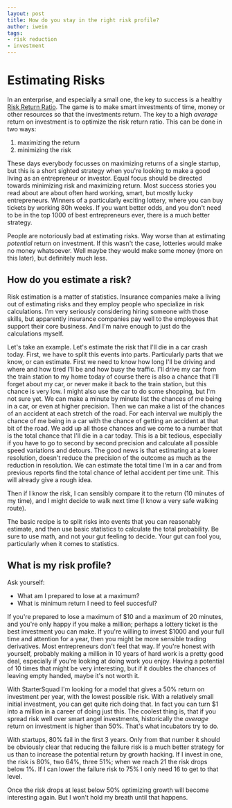 ```yaml
---
layout: post
title: How do you stay in the right risk profile?
author: iwein
tags:
- risk reduction
- investment
---
```


Estimating Risks
===============

In an enterprise, and especially a small one, the key to success is a healthy [Risk Return Ratio](). The game is to make smart investments of time, money or other resources so that the investments return. The key to a high *average* return on investment is to optimize the risk return ratio. This can be done in two ways:

1. maximizing the return
2. minimizing the risk

These days everybody focusses on maximizing returns of a single startup, but this is a short sighted strategy when
you're looking to make a good living as an entrepreneur or investor. Equal focus should be directed towards minimizing
 risk and maximizing return. Most success stories you read about are about often hard working, smart, but mostly
 lucky entrepreneurs. Winners of a particularly exciting lottery, where you can buy tickets by working 80h weeks. If
 you want better odds, and you don't need to be in the top 1000 of best entrepreneurs ever, there is a much better strategy.

People are notoriously bad at estimating risks. Way worse than at estimating *potential* return on investment. If this
wasn't the case, lotteries would make no money whatsoever. Well maybe they would make some money (more on this later),
but definitely much less.

How do you estimate a risk?
--------------------
Risk estimation is a matter of statistics. Insurance companies make a living out of estimating risks and they employ people who specialize in risk calculations. I'm very seriously considering hiring someone with those skills, but apparently insurance companies pay well to the employees that support their core business. And I'm naive enough to just do the calculations myself.

Let's take an example. Let's estimate the risk that I'll die in a car crash today. First, we have to split this events into parts. Particularly parts that we know, or can estimate. First we need to know how long I'll be driving and where and how tired I'll be and how busy the traffic. I'll drive my car from the train station to my home today of course there is also a chance that I'll forget about my car, or never make it back to the train station, but this chance is very low. I might also use the car to do some shopping, but I'm not sure yet. We can make a minute by minute list the chances of me being in a car, or even at higher precision. Then we can make a list of the chances of an accident at each stretch of the road. For each interval we multiply the chance of me being in a car with the chance of getting an accident at that bit of the road. We add up all those chances and we come to a number that is the total chance that I'll die in a car today. This is a bit tedious, especially if you have to go to second by second precision and calculate all possible speed variations and detours. The good news is that estimating at a lower resolution, doesn't reduce the precision of the outcome as much as the reduction in resolution. We can estimate the total time I'm in a car and from previous reports find the total chance of lethal accident per time unit. This will already give a rough idea.

Then if I know the risk, I can sensibly compare it to the return (10 minutes of my time), and I might decide to walk next time (I know a very safe walking route).

The basic recipe is to split risks into events that you can reasonably estimate, and then use basic statistics to calculate the total probability. Be sure to use math, and not your gut feeling to decide. Your gut can fool you, particularly when it comes to statistics.

What is my risk profile?
----------------
Ask yourself:

- What am I prepared to lose at a maximum?
- What is minimum return I need to feel succesful?

If you're prepared to lose a maximum of $10 and a maximum of 20 minutes, and you're only happy if you make a million; perhaps a lottery ticket is the best investment you can make. If you're willing to invest $1000 and your full time and attention for a year, then you might be more sensible trading derivatives. Most entrepreneurs don't feel that way. If you're honest with yourself, probably making a million in 10 years of hard work is a pretty good deal, especially if you're looking at doing work you enjoy. Having a potential of 10 times that might be very interesting, but if it doubles the chances of leaving empty handed, maybe it's not worth it.

With StarterSquad I'm looking for a model that gives a 50% return on investment per year, with the lowest possible risk. With a relatively small initial investment, you can get quite rich doing that. In fact you can turn $1 into a million in a career of doing just this. The coolest thing is, that if you spread risk well over smart angel investments, historically the *average* return on investment is higher than 50%. That's what incubators try to do.

With startups, 80% fail in the first 3 years. Only from that number it should be obviously clear that reducing the failure risk is a much better strategy for us than to increase the potential return by growth hacking. If I invest in one, the risk is 80%, two 64%, three 51%; when we reach 21 the risk drops below 1%. If I can lower the failure risk to 75% I only need 16 to get to that level.

Once the risk drops at least below 50% optimizing growth will become interesting again. But I won't hold my breath until that happens.